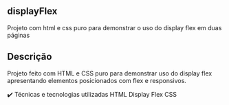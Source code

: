 ## displayFlex
Projeto com html e css puro para demonstrar o uso do display flex em duas páginas

## Descrição
Projeto feito com HTML e CSS puro para demonstrar uso do display flex apresentando elementos posicionados com flex e responsivos.

✔️ Técnicas e tecnologias utilizadas
HTML
Display Flex
CSS
